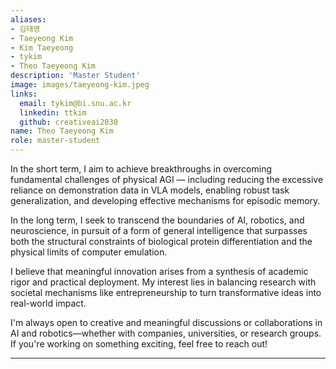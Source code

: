 ```yaml
---
aliases:
- 김태영
- Taeyeong Kim
- Kim Taeyeong
- tykim
- Theo Taeyeong Kim
description: 'Master Student'
image: images/taeyeong-kim.jpeg
links:
  email: tykim@bi.snu.ac.kr
  linkedin: ttkim
  github: creativeai2030
name: Theo Taeyeong Kim
role: master-student
---
```


In the short term, I aim to achieve breakthroughs in overcoming fundamental challenges of physical AGI — including reducing the excessive reliance on demonstration data in VLA models, enabling robust task generalization, and developing effective mechanisms for episodic memory.
 
In the long term, I seek to transcend the boundaries of AI, robotics, and neuroscience, in pursuit of a form of general intelligence that surpasses both the structural constraints of biological protein differentiation and the physical limits of computer emulation.

I believe that meaningful innovation arises from a synthesis of academic rigor and practical deployment. My interest lies in balancing research with societal mechanisms like entrepreneurship to turn transformative ideas into real-world impact.

I'm always open to creative and meaningful discussions or collaborations in AI and robotics—whether with companies, universities, or research groups. If you're working on something exciting, feel free to reach out!

---

